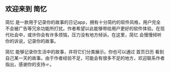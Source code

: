 ## 欢迎来到 简忆


简忆 是一款用于记录你的故事的日记app，拥有十分简约的软件风格，用户完全不会被广告等冗余功能所打扰。作者希望以此能够带给用户更好的软件体验。在现代社会中，或许你会有许多烦恼，压力没有地方倾诉。在这里，简忆 会慢慢倾听你的诉说，记录你的故事。

简忆 能够记录你生活中的故事，并将它们分类展示。你也可以通过 首页日历 看到自己某一天的故事。由于作者经验不足，可能会有很多不足的地方，欢迎联系作者指出，感谢你的支持☞。
